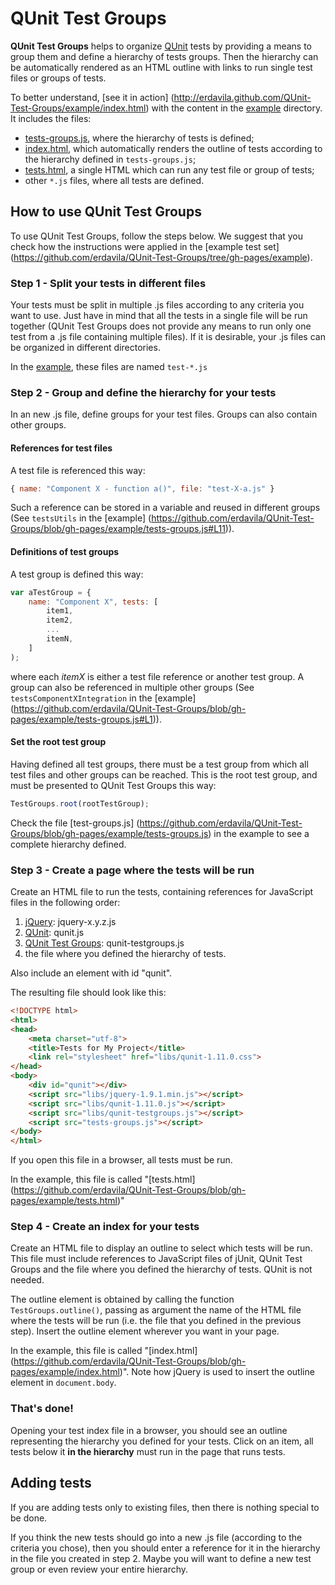 QUnit Test Groups
=================

**QUnit Test Groups** helps to organize [QUnit](http://qunitjs.com/) tests by
providing a means to group them and define a hierarchy of tests groups. Then the
hierarchy can be automatically rendered as an HTML outline with links to run
single test files or groups of tests.

To better understand, [see it in action]
	(http://erdavila.github.com/QUnit-Test-Groups/example/index.html) with the
	content in the [example](/erdavila/QUnit-Test-Groups/tree/gh-pages/example)
	directory. It includes the files:
* [tests-groups.js](/erdavila/QUnit-Test-Groups/blob/gh-pages/example/tests-groups.js),
	where the hierarchy of tests is defined;
* [index.html](/erdavila/QUnit-Test-Groups/blob/gh-pages/example/index.html),
	which automatically renders the outline of tests according to the hierarchy
	defined in `tests-groups.js`;
* [tests.html](/erdavila/QUnit-Test-Groups/blob/gh-pages/example/tests.html),
	a single HTML which can run any test file or group of tests;
* other `*.js` files, where all tests are defined.


## How to use QUnit Test Groups
To use QUnit Test Groups, follow the steps below. We suggest that you check how
the instructions were applied in the [example test set]
(https://github.com/erdavila/QUnit-Test-Groups/tree/gh-pages/example).

### Step 1 - Split your tests in different files
Your tests must be split in multiple .js files according to any criteria you
want to use. Just have in mind that all the tests in a single file will be run
together (QUnit Test Groups does not provide any means to run only one test from
a .js file containing multiple files). If it is desirable, your .js files can be
organized in different directories.

In the [example](https://github.com/erdavila/QUnit-Test-Groups/tree/gh-pages/example),
these files are named `test-*.js`

### Step 2 - Group and define the hierarchy for your tests
In an new .js file, define groups for your test files. Groups can also contain
other groups.

#### References for test files 
A test file is referenced this way:
``` javascript
{ name: "Component X - function a()", file: "test-X-a.js" }
```
Such a reference can be stored in a variable and reused in different groups (See
`testsUtils` in the [example]
(https://github.com/erdavila/QUnit-Test-Groups/blob/gh-pages/example/tests-groups.js#L11)).

#### Definitions of test groups 
A test group is defined this way:
``` javascript
var aTestGroup = {
    name: "Component X", tests: [
        item1,
        item2,
        ...
        itemN,
    ]
);
```
where each _itemX_ is either a test file reference or another test group.
A group can also be referenced in multiple other groups (See `testsComponentXIntegration`
in the [example]
(https://github.com/erdavila/QUnit-Test-Groups/blob/gh-pages/example/tests-groups.js#L1)).

#### Set the root test group
Having defined all test groups, there must be a test group from which all test
files and other groups can be reached. This is the root test group, and must be
presented to QUnit Test Groups this way:
``` javascript
TestGroups.root(rootTestGroup);
```

Check the file [test-groups.js]
(https://github.com/erdavila/QUnit-Test-Groups/blob/gh-pages/example/tests-groups.js)
in the example to see a complete hierarchy defined.

### Step 3 - Create a page where the tests will be run
Create an HTML file to run the tests, containing references for JavaScript files
in the following order:

1. [jQuery](http://jquery.com/): jquery-x.y.z.js
2. [QUnit](http://qunitjs.com/): qunit.js
3. [QUnit Test Groups](https://github.com/erdavila/QUnit-Test-Groups): qunit-testgroups.js
4. the file where you defined the hierarchy of tests.

Also include an element with id "qunit".

The resulting file should look like this:
``` html
<!DOCTYPE html>
<html>
<head>
    <meta charset="utf-8">
    <title>Tests for My Project</title>
    <link rel="stylesheet" href="libs/qunit-1.11.0.css">
</head>
<body>
    <div id="qunit"></div>
    <script src="libs/jquery-1.9.1.min.js"></script>
    <script src="libs/qunit-1.11.0.js"></script>
    <script src="libs/qunit-testgroups.js"></script>
    <script src="tests-groups.js"></script>
</body>
</html>
```
If you open this file in a browser, all tests must be run.

In the example, this file is called "[tests.html]
(https://github.com/erdavila/QUnit-Test-Groups/blob/gh-pages/example/tests.html)"

### Step 4 - Create an index for your tests
Create an HTML file to display an outline to select which tests will be run.
This file must include references to JavaScript files of jUnit, QUnit Test
Groups and the file where you defined the hierarchy of tests. QUnit is not
needed.

The outline element is obtained by calling the function `TestGroups.outline()`,
passing as argument the name of the HTML file where the tests will be run (i.e.
the file that you defined in the previous step). Insert the outline element
wherever you want in your page.

In the example, this file is called "[index.html]
(https://github.com/erdavila/QUnit-Test-Groups/blob/gh-pages/example/index.html)".
Note how jQuery is used to insert the outline element in `document.body`.

### That's done!
Opening your test index file in a browser, you should see an outline
representing the hierarchy you defined for your tests. Click on an item, all
tests below it **in the hierarchy** must run in the page that runs tests.

## Adding tests
If you are adding tests only to existing files, then there is nothing special to
be done.

If you think the new tests should go into a new .js file (according to the
criteria you chose), then you should enter a reference for it in the hierarchy
in the file you created in step 2. Maybe you will want to define a new test
group or even review your entire hierarchy.
